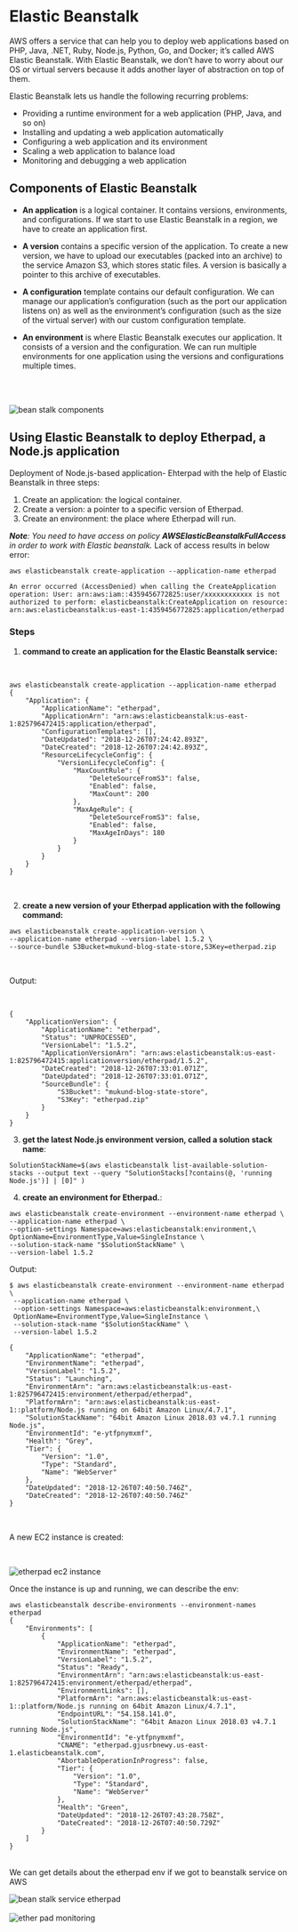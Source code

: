 # Elastic Beanstalk

 AWS offers a service that can help you to deploy web applications based on PHP, Java, .NET, Ruby, Node.js, Python, Go, and Docker; it’s called AWS Elastic Beanstalk.
With Elastic Beanstalk, we don’t have to worry about our OS or virtual servers because it adds another layer of abstraction on top of them.

Elastic Beanstalk lets us handle the following recurring problems:

* Providing a runtime environment for a web application (PHP, Java, and so on)
* Installing and updating a web application automatically
* Configuring a web application and its environment
* Scaling a web application to balance load
* Monitoring and debugging a web application

## Components of Elastic Beanstalk

* **An application** is a logical container. It contains versions, environments, and configurations. If we start to use Elastic Beanstalk in a region, we have to create an application first.

* **A version** contains a specific version of the application. To create a new version, we have to upload our executables (packed into an archive) to the service Amazon S3, which stores static files. A version is basically a pointer to this archive of executables.

* **A configuration** template contains our default configuration. We can manage our application’s configuration (such as the port our application listens on) as well as the environment’s configuration (such as the size of the virtual server) with our custom configuration template.

* **An environment** is where Elastic Beanstalk executes our application. It consists of a version and the configuration. We can run multiple environments for one application using the versions and configurations multiple times.

<br><br>

![bean stalk components](img/beanstalk_components.jpg)

## Using Elastic Beanstalk to deploy Etherpad, a Node.js application

Deployment of Node.js-based application- Ehterpad with the help of Elastic Beanstalk in three steps:

1.  Create an application: the logical container.
2.  Create a version: a pointer to a specific version of Etherpad.
3.  Create an environment: the place where Etherpad will run.

_**Note**: You need to have access on policy **AWSElasticBeanstalkFullAccess** in order to work with Elastic beanstalk._ Lack of access results in below error:

```
aws elasticbeanstalk create-application --application-name etherpad

An error occurred (AccessDenied) when calling the CreateApplication operation: User: arn:aws:iam::4359456772825:user/xxxxxxxxxxxx is not authorized to perform: elasticbeanstalk:CreateApplication on resource: arn:aws:elasticbeanstalk:us-east-1:4359456772825:application/etherpad
```

### Steps

1. **command to create an application for the Elastic Beanstalk service:**
<br>

```
aws elasticbeanstalk create-application --application-name etherpad
{
    "Application": {
        "ApplicationName": "etherpad", 
        "ApplicationArn": "arn:aws:elasticbeanstalk:us-east-1:825796472415:application/etherpad", 
        "ConfigurationTemplates": [], 
        "DateUpdated": "2018-12-26T07:24:42.893Z", 
        "DateCreated": "2018-12-26T07:24:42.893Z", 
        "ResourceLifecycleConfig": {
            "VersionLifecycleConfig": {
                "MaxCountRule": {
                    "DeleteSourceFromS3": false, 
                    "Enabled": false, 
                    "MaxCount": 200
                }, 
                "MaxAgeRule": {
                    "DeleteSourceFromS3": false, 
                    "Enabled": false, 
                    "MaxAgeInDays": 180
                }
            }
        }
    }
}
```

<br>

2. **create a new version of your Etherpad application with the following command:**

```
aws elasticbeanstalk create-application-version \
--application-name etherpad --version-label 1.5.2 \
--source-bundle S3Bucket=mukund-blog-state-store,S3Key=etherpad.zip
```

<br>

Output:

<br>

```
{
    "ApplicationVersion": {
        "ApplicationName": "etherpad", 
        "Status": "UNPROCESSED", 
        "VersionLabel": "1.5.2", 
        "ApplicationVersionArn": "arn:aws:elasticbeanstalk:us-east-1:825796472415:applicationversion/etherpad/1.5.2", 
        "DateCreated": "2018-12-26T07:33:01.071Z", 
        "DateUpdated": "2018-12-26T07:33:01.071Z", 
        "SourceBundle": {
            "S3Bucket": "mukund-blog-state-store", 
            "S3Key": "etherpad.zip"
        }
    }
}
```

3. **get the latest Node.js environment version, called a solution stack name**:

```
SolutionStackName=$(aws elasticbeanstalk list-available-solution-stacks --output text --query "SolutionStacks[?contains(@, 'running Node.js')] | [0]" )
```

4. **create an environment for Etherpad.**:

```
aws elasticbeanstalk create-environment --environment-name etherpad \
--application-name etherpad \
--option-settings Namespace=aws:elasticbeanstalk:environment,\
OptionName=EnvironmentType,Value=SingleInstance \
--solution-stack-name "$SolutionStackName" \
--version-label 1.5.2
```

Output:
<br>

```
$ aws elasticbeanstalk create-environment --environment-name etherpad \
 --application-name etherpad \
 --option-settings Namespace=aws:elasticbeanstalk:environment,\
 OptionName=EnvironmentType,Value=SingleInstance \
 --solution-stack-name "$SolutionStackName" \
 --version-label 1.5.2

{
    "ApplicationName": "etherpad", 
    "EnvironmentName": "etherpad", 
    "VersionLabel": "1.5.2", 
    "Status": "Launching", 
    "EnvironmentArn": "arn:aws:elasticbeanstalk:us-east-1:825796472415:environment/etherpad/etherpad", 
    "PlatformArn": "arn:aws:elasticbeanstalk:us-east-1::platform/Node.js running on 64bit Amazon Linux/4.7.1", 
    "SolutionStackName": "64bit Amazon Linux 2018.03 v4.7.1 running Node.js", 
    "EnvironmentId": "e-ytfpnymxmf", 
    "Health": "Grey", 
    "Tier": {
        "Version": "1.0", 
        "Type": "Standard", 
        "Name": "WebServer"
    }, 
    "DateUpdated": "2018-12-26T07:40:50.746Z", 
    "DateCreated": "2018-12-26T07:40:50.746Z"
}
```
<br>

A new EC2 instance is created:

<br>

![etherpad ec2 instance](img/etherpad_instance.jpeg)

Once the instance is up and running, we can describe the env:
<br>

```
aws elasticbeanstalk describe-environments --environment-names etherpad
{
    "Environments": [
        {
            "ApplicationName": "etherpad", 
            "EnvironmentName": "etherpad", 
            "VersionLabel": "1.5.2", 
            "Status": "Ready", 
            "EnvironmentArn": "arn:aws:elasticbeanstalk:us-east-1:825796472415:environment/etherpad/etherpad", 
            "EnvironmentLinks": [], 
            "PlatformArn": "arn:aws:elasticbeanstalk:us-east-1::platform/Node.js running on 64bit Amazon Linux/4.7.1", 
            "EndpointURL": "54.158.141.0", 
            "SolutionStackName": "64bit Amazon Linux 2018.03 v4.7.1 running Node.js", 
            "EnvironmentId": "e-ytfpnymxmf", 
            "CNAME": "etherpad.gjusrbnewy.us-east-1.elasticbeanstalk.com", 
            "AbortableOperationInProgress": false, 
            "Tier": {
                "Version": "1.0", 
                "Type": "Standard", 
                "Name": "WebServer"
            }, 
            "Health": "Green", 
            "DateUpdated": "2018-12-26T07:43:28.758Z", 
            "DateCreated": "2018-12-26T07:40:50.729Z"
        }
    ]
}
```

<br>
We can get details about the etherpad env if we got to beanstalk service on AWS
<br>

![bean stalk service etherpad](img/beanstalk_service_etherpad.jpeg)
<br><br>
![ether pad monitoring](img/etherpad_monitoring.jpeg)



